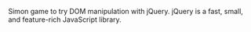 Simon game to try DOM manipulation with jQuery.
jQuery is a fast, small, and feature-rich JavaScript library. 
